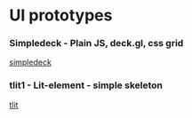 # UI prototypes 

### Simpledeck - Plain JS, deck.gl, css grid
[simpledeck](https://vladsadovsky.github.io/jsui/simpledeck/dist)

### tlit1 - Lit-element - simple skeleton 
[tlit](https://vladsadovsky.github.io/jsui/tlit1/dist)

